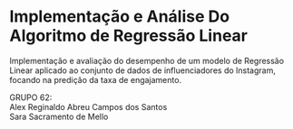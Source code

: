 # Implementação e Análise Do Algoritmo de Regressão Linear 
Implementação e avaliação do desempenho de um modelo de Regressão Linear aplicado ao conjunto de dados de influenciadores do Instagram, focando na predição da taxa de engajamento.

GRUPO 62:</br>
Alex Reginaldo Abreu Campos dos Santos</br>
Sara Sacramento de Mello

